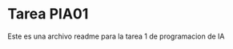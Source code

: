 <!DOCTYPE html>
<html lang="es">
<head>
    <meta charset="UTF-8">
    <meta name="viewport" content="width=device-width, initial-scale=1.0">
</head>
<body>
    <h1>Tarea PIA01</h1>
    <p>Este es una archivo readme para la tarea 1 de programacion de IA</p>
</body>
</html>
